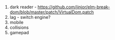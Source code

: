 1. dark reader - https://github.com/jinjor/elm-break-dom/blob/master/patch/VirtualDom.patch
2. lag - switch engine?
3. mobile
4. collisions
5. gamepad

